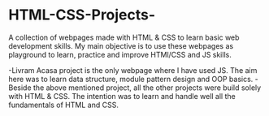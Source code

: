 # HTML-CSS-Projects-
A collection of webpages made with HTML &amp; CSS to learn basic web development skills.
My main objective is to use these webpages as playground to learn, practice and improve HTMl/CSS and JS skills.

   -Livram Acasa project is the only webpage where I have used JS. The aim here was to learn data structure, module pattern design and OOP basics.
    -Beside the above mentioned project, all the other projects were build solely with HTML &amp; CSS. The intention was to learn and handle well all the fundamentals of HTML and CSS.
